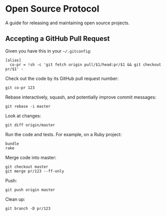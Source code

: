 # Open Source Protocol

A guide for releasing and maintaining open source projects.

## Accepting a GitHub Pull Request

Given you have this in your `~/.gitconfig`:

```text
[alias]
  co-pr = !sh -c 'git fetch origin pull/$1/head:pr/$1 && git checkout pr/$1' -
```

Check out the code by its GitHub pull request number:

```console
git co-pr 123
```

Rebase interactively, squash, and potentially improve commit messages:

```console
git rebase -i master
```

Look at changes:

```console
git diff origin/master
```

Run the code and tests. For example, on a Ruby project:

```console
bundle
rake
```

Merge code into master:

```console
git checkout master
git merge pr/123 --ff-only
```

Push:

```console
git push origin master
```

Clean up:

```console
git branch -D pr/123
```
